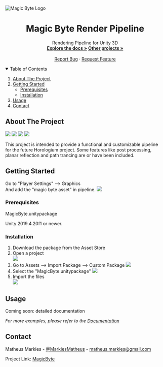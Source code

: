 <!-- PROJECT LOGO -->
<br />

![Magic Byte Logo](https://i.ibb.co/vHVcHGP/Magic-Byte-Logo.png)
  </a>

  <h1 align="center">Magic Byte Render Pipeline</h1>

  <p align="center">
    Rendering Pipeline for Unity 3D
    <br />
    <a href="https://github.com/MatheusMarkies/MagicByte/tree/master/MagicByte"><strong>Explore the docs »</strong></a>
        <a href="https://github.com/MatheusMarkies"><strong>Other projects »</strong></a>
    <br />
    <br />
    <a href="https://github.com/MatheusMarkies/MagicByte/issues">Report Bug</a>
    ·
    <a href="https://github.com/MatheusMarkies/MagicByte/issues">Request Feature</a>
  </p>




<!-- TABLE OF CONTENTS -->
<details open="open">
  <summary>Table of Contents</summary>
  <ol>
    <li>
      <a href="#about-the-project">About The Project</a>
    </li>
    <li>
      <a href="#getting-started">Getting Started</a>
      <ul>
        <li><a href="#prerequisites">Prerequisites</a></li>
        <li><a href="#installation">Installation</a></li>
      </ul>
    </li>
    <li><a href="#usage">Usage</a></li>
    <li><a href="#contact">Contact</a></li>
  </ol>
</details>



<!-- ABOUT THE PROJECT -->
## About The Project

![](https://i.ibb.co/DwsKyvf/Com-Correcao.png)
![](https://i.ibb.co/Gtr7w2v/dgssdfdf.png)
![](https://i.ibb.co/ZcnPvRZ/deacd57-f19ca70d-057f-41ef-9db5-54f989e5acb5-1.png)
![](https://i.ibb.co/306msC6/Magic-Byte-Ray-Tracing-Test-3ff.jpg)

This project is intended to provide a functional and customizable pipeline for the future Horologium project.
Some features like post processing, planar reflection and path trancing are or have been included.

<!-- GETTING STARTED -->
## Getting Started
Go to "Player Settings" --> Graphics<br />
And add the "magic byte asset" in pipeline.
![](https://i.ibb.co/f18XCZy/Magic-Byte-Inst5.png)

### Prerequisites

MagicByte.unitypackage

Unity 2019.4.20f1 or newer.

### Installation

1. Download the package from the Asset Store
2. Open a project<br />
![](https://i.ibb.co/NCg13N3/Magic-Byte-Inst1.png)<br />
3. Go to Assets --> Import Package --> Custom Package
![](https://i.ibb.co/tKNJf2w/Magic-Byte-Inst2.png)<br />
4. Select the "MagicByte.unitypackage"
![](https://i.ibb.co/7WzYPPW/Magic-Byte-Inst3.png)<br />
5. Import the files<br />
![](https://i.ibb.co/3WhR44X/Magic-Byte-Inst4.png)<br />


<!-- USAGE EXAMPLES -->
## Usage

Coming soon: detailed documentation

_For more examples, please refer to the [Documentation](https://example.com)_


<!-- CONTACT -->
## Contact

Matheus Markies - [@MarkiesMatheus](https://twitter.com/MarkiesMatheus) - matheus.markies@gmail.com

Project Link: [MagicByte](https://github.com/MatheusMarkies/MagicByte)
